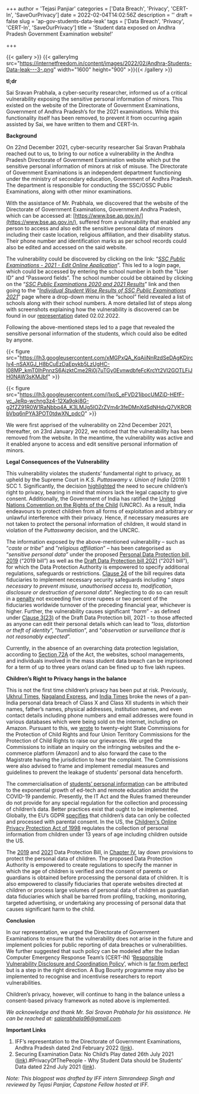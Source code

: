 +++
author = 'Tejasi Panjiar'
categories = ['Data Breach', 'Privacy', 'CERT-In', 'SaveOurPrivacy']
date = 2022-02-04T14:02:56Z
description = ''
draft = false
slug = 'ap-gov-students-data-leak'
tags = ['Data Breach', 'Privacy', 'CERT-In', 'SaveOurPrivacy']
title = 'Student data exposed on Andhra Pradesh Government Examination website!'

+++


{{< gallery >}}
{{< galleryImg  src="https://internetfreedom.in/content/images/2022/02/Andhra-Students-Data-leak---3-.png" width="1600" height="900" >}}{{< /gallery >}}

>>>> <form><script src="https://checkout.razorpay.com/v1/payment-button.js" data-payment_button_id="pl_HLkgeWGQLMuddp" async> </script> </form>

**tl;dr**

Sai Sravan Prabhala, a cyber-security researcher, informed us of a critical vulnerability exposing the sensitive personal information of minors. This existed on the website of the Directorate of Government Examinations, Government of Andhra Pradesh’s for the 2021 examinations. While this functionality itself has been removed, to prevent it from occurring again assisted by Sai, we have written to them and CERT-In.



**Background**

On 22nd December 2021, cyber-security researcher Sai Sravan Prabhala reached out to us, to bring to our notice a vulnerability in the Andhra Pradesh Directorate of Government Examination website which put the sensitive personal information of minors at risk of misuse. The Directorate of Government Examinations is an independent department functioning under the ministry of secondary education, Government of Andhra Pradesh. The department is responsible for conducting the SSC/OSSC Public Examinations, along with other minor examinations.

With the assistance of Mr. Prabhala, we discovered that the website of the Directorate of Government Examinations, Government Andhra Pradesh, which can be accessed at: [https://www.bse.ap.gov.in/](https://www.bse.ap.gov.in/), suffered from a vulnerability that enabled any person to access and also edit the sensitive personal data of minors including their caste location, religious affiliation, and their disability status. Their phone number and identification marks as per school records could also be edited and accessed on the said website.

The vulnerability could be discovered by clicking on the link: “[_SSC Public Examinations - 2021 - Edit Online Application_](https://www.bse.ap.gov.in/aponlineadm/Account/Login.aspx)”. This led to a login page, which could be accessed by entering the school number in both the “User ID” and “Password fields”. The school number could be obtained by clicking on the “[_SSC Public Examinations 2020 and 2021 Results_](https://www.bse.ap.gov.in/SscResult.htm)” link and then going to the “[_Individual Student Wise Results of SSC Public Examinations 2021_](https://www.bse.ap.gov.in/sscresult21/APSSCRESULTWITHOUTHTNO21.aspx)” page where a drop-down menu in the “school” field revealed a list of schools along with their school numbers. A more detailed list of steps along with screenshots explaining how the vulnerability is discovered can be found in our [representation](https://drive.google.com/file/d/1nxBjeNTcbtfFh6t9Rp254pw1h8JwrGTM/view?usp=sharing) dated 02.02.2022.

Following the above-mentioned steps led to a page that revealed the sensitive personal information of the students, which could also be edited by anyone.

{{< figure src="https://lh3.googleusercontent.com/xMGPxQA_KqAiiNnRzdSeDAgKDjrcIy4-nSAXGJ_H8bCuEzDaEpvkb5LzUgHC-l08MP_kmT0IhPnnzS6AjzktCme2Ri0j7uTGy0EvnwdbfeFcKrcYt2VI2GOTLFiJH0NAW3sKMJbf" >}}



{{< figure src="https://lh3.googleusercontent.com/i1xoS_eFVD21ibocUMZiD-HEfF-yc_JeRq-wchng3z4-12Xa9okj8G-g2fZZ91R0W1RaNbbq4A_K3LMJg5IOZrZVm4r3feDMnXdSdNHdvQ7VKRORbVbq6nPYA3POT0tdwXN_pdcO" >}}



We were first apprised of the vulnerability on 22nd December 2021, thereafter, on 23rd January 2022, we noticed that the vulnerability has been removed from the website. In the meantime, the vulnerability was active and it enabled anyone to access and edit sensitive personal information of minors.



**Legal Consequences of the Vulnerability**

This vulnerability violates the students’ fundamental right to privacy, as upheld by the Supreme Court in _K.S. Puttaswamy v. Union of India_ (2019) 1 SCC 1. Significantly, the decision [highlighted](https://main.sci.gov.in/supremecourt/2012/35071/35071_2012_Judgement_24-Aug-2017.pdf#page=530) the need to secure children’s right to privacy, bearing in mind that minors lack the legal capacity to give consent. Additionally, the Government of India has ratified the [United Nations Convention on the Rights of the Child](http://164.100.86.208/NCPCR.pdf#page=9) (UNCRC). As a result, India endeavours to protect children from all forms of exploitation and arbitrary or unlawful interference with their privacy. Hence, if necessary measures are not taken to protect the personal information of children, it would stand in violation of the _Puttaswamy_ decision, and the UNCRC.

The information exposed by the above-mentioned vulnerability – such as “_caste or tribe_” and ”_religious affiliation_” – has been categorised as “_sensitive personal data”_ under the proposed [Personal Data Protection bill, 2019](http://164.100.47.4/BillsTexts/LSBillTexts/Asintroduced/373_2019_LS_Eng.pdf#page=9) (“2019 bill”) as well as the [Draft Data Protection bill 2021](http://164.100.47.193/lsscommittee/Joint%20Committee%20on%20the%20Personal%20Data%20Protection%20Bill,%202019/17_Joint_Committee_on_the_Personal_Data_Protection_Bill_2019_1.pdf#page=481) (“2021 bill”), for which the Data Protection Authority is empowered to specify additional regulations, safeguards or restrictions. [Clause 24](http://164.100.47.193/lsscommittee/Joint%20Committee%20on%20the%20Personal%20Data%20Protection%20Bill,%202019/17_Joint_Committee_on_the_Personal_Data_Protection_Bill_2019_1.pdf#page=496) of the bill requires data fiduciaries to implement necessary security safeguards including “ _steps necessary to prevent misuse, unauthorised access to, modification, disclosure or destruction of personal data_”. Neglecting to do so can result in a [penalty](http://164.100.47.193/lsscommittee/Joint%20Committee%20on%20the%20Personal%20Data%20Protection%20Bill,%202019/17_Joint_Committee_on_the_Personal_Data_Protection_Bill_2019_1.pdf#page=519) not exceeding five crore rupees or two percent of the fiduciaries worldwide turnover of the preceding financial year, whichever is higher. Further, the vulnerability causes significant “_harm_” - as defined under [Clause 3(23)](http://164.100.47.193/lsscommittee/Joint%20Committee%20on%20the%20Personal%20Data%20Protection%20Bill,%202019/17_Joint_Committee_on_the_Personal_Data_Protection_Bill_2019_1.pdf#page=478) of the Draft Data Protection bill, 2021 -  to those affected as anyone can edit their personal details which can lead to “_loss, distortion or theft of identity_”, “_humiliation_”, and “_observation or surveillance that is not reasonably expected_”.

Currently, in the absence of an overarching data protection legislation, according to [Section 72A](https://indiankanoon.org/doc/69360334/) of the Act, the websites, school managements, and individuals involved in the mass student data breach can be imprisoned for a term of up to three years or/and can be fined up to five lakh rupees.



**Children’s Right to Privacy hangs in the balance**

This is not the first time children’s privacy has been put at risk. Previously, [Ukhrul Times](https://ukhrultimes.com/nagaland-bihar-haryana-students-personal-database-on-sale-on-amazon-serious-data-breach/), [Nagaland Express](https://nagalandexpress.com/nagaland/nagaland-students-database-available-for-sale-in-amazon-parents-raise-concern/), and [India Times](https://www.indiatimes.com/technology/news/indian-students-data-selling-online-scam-543039.html) broke the news of a pan-India personal data breach of Class X and Class XII students in which their names, father’s names, physical addresses, institution names, and even contact details including phone numbers and email addresses were found in various databases which were being sold on the internet, including on Amazon. Pursuant to this, we [wrote](https://internetfreedom.in/securing-examination-data-no-childs-play-untitled/) to twenty-eight State Commissions for the Protection of Child Rights and four Union Territory Commissions for the Protection of Child Rights to raise our grievances. We urged the Commissions to initiate an inquiry on the infringing websites and the e-commerce platform (Amazon) and to also forward the case to the Magistrate having the jurisdiction to hear the complaint. The Commissions were also advised to frame and implement remedial measures and guidelines to prevent the leakage of students’ personal data henceforth.

The commercialisation of [students’ personal information](https://timesofindia.indiatimes.com/blogs/voices/need-for-data-protection-framework-for-edtech-sector/) can be attributed to the exponential growth of ed-tech and remote education amidst the COVID-19 pandemic. Presently, the IT Act and the Rules framed thereunder do not provide for any special regulation for the collection and processing of children’s data. Better practices exist that ought to be implemented. Globally, the EU’s GDPR [specifies](https://gdpr-info.eu/art-8-gdpr/) that children’s data can only be collected and processed with parental consent. In the US, the [Children's Online Privacy Protection Act of 1998](https://www.ftc.gov/enforcement/rules/rulemaking-regulatory-reform-proceedings/childrens-online-privacy-protection-rule) regulates the collection of personal information from children under 13 years of age including children outside the US.

The [2019](http://164.100.47.4/BillsTexts/LSBillTexts/Asintroduced/373_2019_LS_Eng.pdf) and [2021](http://164.100.47.193/lsscommittee/Joint%20Committee%20on%20the%20Personal%20Dat) Data Protection Bill, in [Chapter IV](http://164.100.47.193/lsscommittee/Joint%20Committee%20on%20the%20Personal%20Data%20Protection%20Bill,%202019/17_Joint_Committee_on_the_Personal_Data_Protection_Bill_2019_1.pdf#page=489), lay down provisions to protect the personal data of children. The proposed Data Protection Authority is empowered to create regulations to specify the manner in which the age of children is verified and the consent of parents or guardians is obtained before processing the personal data of children. It is also empowered to classify fiduciaries that operate websites directed at children or process large volumes of personal data of children as guardian data fiduciaries which shall be barred from profiling, tracking, monitoring, targeted advertising, or undertaking any processing of personal data that causes significant harm to the child.



**Conclusion**

In our representation, we urged the Directorate of Government Examinations to ensure that the vulnerability does not arise in the future and implement policies for public reporting of data breaches or vulnerabilities. We further suggested that such policy can be modeled after the Indian Computer Emergency Response Team’s (CERT-IN) ‘[Responsible Vulnerability Disclosure and Coordination Policy](https://www.cert-in.org.in/RVDCP.jsp)’, which is [far from perfect](https://internetfreedom.in/over-to-you-meity/) but is a step in the right direction. A Bug Bounty programme may also be implemented to recognise and incentivise researchers to report vulnerabilities.

Children’s privacy, however, will continue to hang in the balance unless a consent-based privacy framework as noted above is implemented.

_We acknowledge and thank Mr. Sai Sravan Prabhala for his assistance. He can be reached at:_ [_saiprabhala96@gmail.com_](mailto:saiprabhala96@gmail.com)_._



**Important Links**

1. IFF’s representation to the Directorate of Government Examinations, Andhra Pradesh dated 2nd February 2022 ([link](https://drive.google.com/file/d/1nxBjeNTcbtfFh6t9Rp254pw1h8JwrGTM/view?usp=sharing)).
2. Securing Examination Data: No Child’s Play dated 26th July 2021 ([link](https://internetfreedom.in/securing-examination-data-no-childs-play-untitled/)).#PrivacyOfThePeople - Why Student Data should be Students’ Data dated 22nd July 2021 ([link](https://internetfreedom.in/why-student-data-should-be-students-data/)).

_Note: This blogpost was drafted by IFF intern Simrandeep Singh and reviewed by Tejasi Panjiar, Capstone Fellow hosted at IFF._

> > > <form><script src="https://cdn.razorpay.com/static/widget/subscription-button.js" data-subscription_button_id="pl_HLk5qU1K35hmPH" data-button_theme="brand-color" async> </script> </form>



